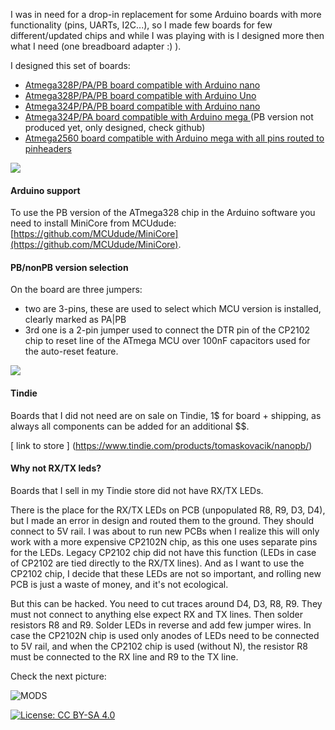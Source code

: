 I was in need for a drop-in replacement for some Arduino boards with more functionality (pins, UARTs, I2C...), so I made few boards for few different/updated chips and while I was playing with is I designed more then what I need (one breadboard adapter :) ).

I designed this set of boards:

 - [ Atmega328P/PA/PB board compatible with Arduino nano ](https://www.tindie.com/products/tomaskovacik/nanopb/)
 - [ Atmega328P/PA/PB board compatible with Arduino Uno ](https://www.tindie.com/products/tomaskovacik/unopb/)
 - [ Atmega324P/PA/PB board compatible with Arduino nano ](https://www.tindie.com/products/tomaskovacik/nanoxx4px/)
 - [ Atmega324P/PA board compatible with Arduino mega ](https://www.tindie.com/products/tomaskovacik/mega324/)(PB version not produced yet, only designed, check github)
 - [ Atmega2560 board compatible with Arduino mega with all pins routed to pinheaders ](https://www.tindie.com/products/tomaskovacik/megaallpins/)

![](https://raw.githubusercontent.com/tomaskovacik/hw/master/kicad/arduino_nanoPB/pics/20190513_124704.jpg "")

#### Arduino support

To use the PB version of the ATmega328 chip in the Arduino software you need to install MiniCore from MCUdude: [https://github.com/MCUdude/MiniCore](https://github.com/MCUdude/MiniCore).

#### PB/nonPB version selection

On the board are three jumpers:
 - two are 3-pins, these are used to select which MCU version is installed, clearly marked as PA|PB
 - 3rd one is a 2-pin jumper used to connect the DTR pin of the CP2102 chip to reset line of the ATmega MCU over 100nF capacitors used for the auto-reset feature.
 
![](https://raw.githubusercontent.com/tomaskovacik/hw/master/kicad/arduino_nanoPB/pics/solder_jumpers.jpg "")

#### Tindie

Boards that I did not need are on sale on Tindie, 1$ for board + shipping, as always all components can be added for an additional $$.

[ link to store ] (https://www.tindie.com/products/tomaskovacik/nanopb/)

#### Why not RX/TX leds?

Boards that I sell in my Tindie store did not have RX/TX LEDs.

There is the place for the RX/TX LEDs on PCB (unpopulated R8, R9, D3, D4), but I made an error in design and routed them to the ground. They should connect to 5V rail. I was about to run new PCBs when I realize this will only work with a more expensive CP2102N chip, as this one uses separate pins for the LEDs. Legacy CP2102 chip did not have this function (LEDs in case of CP2102 are tied directly to the RX/TX lines). And as I want to use the CP2102 chip, I decide that these LEDs are not so important, and rolling new PCB is just a waste of money, and it's not ecological.

But this can be hacked. You need to cut traces around D4, D3, R8, R9. They must not connect to anything else expect RX and TX lines. Then solder resistors R8 and R9. Solder LEDs in reverse and add few jumper wires. In case the CP2102N chip is used only anodes of LEDs need to be connected to 5V rail, and when the CP2102 chip is used (without N),  the resistor R8 must be connected to the RX line and R9 to the TX line.

 Check the next picture:


![MODS](https://raw.githubusercontent.com/tomaskovacik/hw/master/kicad/arduino_nanoPB/pics/fixies.jpg "Mods")

[![License: CC BY-SA 4.0](https://img.shields.io/badge/License-CC%20BY--SA%204.0-lightgrey.svg)](https://creativecommons.org/licenses/by-sa/4.0/)
